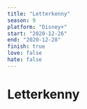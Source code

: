 ```yaml
---
title: "Letterkenny"
season: 9
platform: "Disney+"
start: "2020-12-26"
end: "2020-12-28"
finish: true
love: false
hate: false
---
```


# Letterkenny
